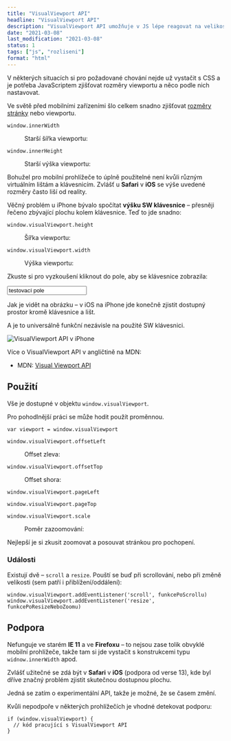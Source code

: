 ```yaml
---
title: "VisualViewport API"
headline: "VisualViewport API"
description: "VisualViewport API umožňuje v JS lépe reagovat na velikost viewportu a jeho změny."
date: "2021-03-08"
last_modification: "2021-03-08"
status: 1
tags: ["js", "rozliseni"]
format: "html"
---
```


<p>V některých situacích si pro požadované chování nejde už vystačit s CSS a je potřeba JavaScriptem zjišťovat rozměry viewportu a něco podle nich nastavovat.</p>

<p>Ve světě před mobilními zařízeními šlo celkem snadno zjišťovat <a href="/zjisteni-rozmeru">rozměry stránky</a> nebo viewportu.</p>




<dl>
  <dt><code>window.innerWidth</code></dt>
  <dd>
    <p>Starší šířka viewportu: <tt class="live" data-eval="window.innerWidth"></tt></p>
  </dd>
  
  <dt><code>window.innerHeight</code></dt>
  <dd>
    <p>Starší výška viewportu: <tt class="live" data-eval="window.innerHeight"></tt></p>
  </dd>  
</dl>

<p>Bohužel pro mobilní prohlížeče to úplně použitelné není kvůli různým virtuálním lištám a klávesnicím. Zvlášť u <b>Safari</b> v <b>iOS</b> se výše uvedené rozměry často liší od reality.</p>

<p>Věčný problém u iPhone bývalo spočítat <b>výšku SW klávesnice</b> – přesněji řečeno zbývající plochu kolem klávesnice. Teď to jde snadno:</p>


<dl>
  <dt><code>window.visualViewport.height</code></dt>
  <dd>
    <p>Šířka viewportu: <tt class="live" data-eval="window.visualViewport.width"></tt></p>
  </dd>
  
  <dt><code>window.visualViewport.width</code></dt>
  <dd>
    <p>Výška viewportu: <tt class="live" data-eval="window.visualViewport.height"></tt></p>
  </dd>  
</dl>

<p>Zkuste si pro vyzkoušení kliknout do pole, aby se klávesnice zobrazila:</p>

<div class="live">
  <input type="text" value="testovací pole">
</div>

<p>Jak je vidět na obrázku – v iOS na iPhone jde konečně zjistit dostupný prostor kromě klávesnice a lišt.</p>

<p>A je to universálně funkční nezávisle na použité SW klávesnici.</p>

<p><img src="/files/visual-viewport/visualviewport-api-v-iphone.png" alt="VisualViewport API v iPhone" class="border"></p>












































































<p>Více o VisualViewport API v angličtině na MDN:</p>

<div class="external-content">
  <ul>
    <li>
      MDN: <a href="https://developer.mozilla.org/en-US/docs/Web/API/Visual_Viewport_API">Visual Viewport API</a>
    </li>
  </ul>
</div>


<h2 id="pouziti">Použití</h2>

<p>Vše je dostupné v objektu <code>window.visualViewport</code>.</p>

<p>Pro pohodlnější práci se může hodit použít proměnnou.</p>

<pre><code>var viewport = window.visualViewport</code></pre>


<dl>
  <dt><code>window.visualViewport.offsetLeft</code></dt>
  <dd>
    <p>Offset zleva: <tt class="live" data-eval="window.visualViewport.offsetLeft"></tt></p>
  </dd>
  
  <dt><code>window.visualViewport.offsetTop</code></dt>
  <dd>
    <p>Offset shora: <tt class="live" data-eval="window.visualViewport.offsetTop"></tt></p>
  </dd> 
  <dt><code>window.visualViewport.pageLeft</code></dt>
  <dd>
    <p><tt class="live" data-eval="window.visualViewport.pageLeft"></tt></p>
  </dd>
  
  <dt><code>window.visualViewport.pageTop</code></dt>
  <dd>
    <p><tt class="live" data-eval="window.visualViewport.pageTop"></tt></p>
  </dd> 
  
  <dt><code>window.visualViewport.scale</code></dt>
  <dd>
    <p>Poměr zazoomování: <tt class="live" data-eval="window.visualViewport.scale"></tt></p>
  </dd>   
</dl>

<p>Nejlepší je si zkusit zoomovat a posouvat stránkou pro pochopení.</p>


<h3 id="udalosti">Události</h3>

<p>Existují dvě – <code>scroll</code> a <code>resize</code>. Pouští se buď při scrollování, nebo při změně velikosti (sem patří i přiblížení/oddálení):</p>

<pre><code>window.visualViewport.addEventListener('scroll', funkcePoScrollu)
window.visualViewport.addEventListener('resize', funkcePoResizeNeboZoomu)</code></pre>



<h2 id="podpora">Podpora</h2>

<p>Nefunguje ve starém <b>IE 11</b> a ve <b>Firefoxu</b> – to nejsou zase tolik obvyklé mobilní prohlížeče, takže tam si jde vystačit s konstrukcemi typu <code>widnow.innerWidth</code> apod.</p>

<p>Zvlášť užitečné se zdá být v <b>Safari</b> v <b>iOS</b> (podpora od verse 13), kde byl dříve značný problém zjistit skutečnou dostupnou plochu.</p>

<p>Jedná se zatím o experimentální API, takže je možné, že se časem změní.</p>

<p>Kvůli nepodpoře v některých prohlížečích je vhodné detekovat podporu:</p>

<pre><code>if (window.visualViewport) {
  // kód pracující s VisualViewport API
}</code></pre>

<script>
  function reCount() {
    var items = document.getElementsByTagName("tt");
    for (var i = 0; i < items.length; i++) {
      try {                               
        items[i].innerHTML = eval(items[i].getAttribute("data-eval"));
      } catch {}
    }
  }
  
  window.onload = window.onresize = reCount;
              
                                     
if (window.visualViewport) {                                               window.visualViewport.addEventListener('resize', reCount);                                             window.visualViewport.addEventListener('scroll', reCount);
}
</script>